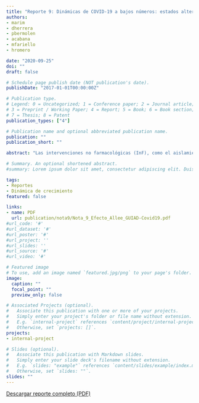 ```yaml
---
title: "Reporte 9: Dinámicas de COVID-19 a bajos números: estados alternativos y sus implicancias de manejo"
authors:
- marim
- dherrera
- pbermolen
- acabana
- mfariello
- hromero

date: "2020-09-25"
doi: ""
draft: false

# Schedule page publish date (NOT publication's date).
publishDate: "2017-01-01T00:00:00Z"

# Publication type.
# Legend: 0 = Uncategorized; 1 = Conference paper; 2 = Journal article;
# 3 = Preprint / Working Paper; 4 = Report; 5 = Book; 6 = Book section;
# 7 = Thesis; 8 = Patent
publication_types: ["4"]

# Publication name and optional abbreviated publication name.
publication: ""
publication_short: ""

abstract: "Las intervenciones no farmacológicas (InF), como el aislamiento de casos, rastreo y cuarentena de contactos de riesgo, y uso de máscaras faciales, están en el centro de las medidas de manejo de la pandemia de COVID-19 y otras enfermedades emergentes. En este reporte presentamos un modelo matemático del efecto que las InF tienen sobre la propagación inicial de la enfermedad, encontrando que pueden generar un umbral en el número de infectados activos, que una vez cruzado desencadena el crecimiento sostenido de la misma. Esto permite explicar cómo algunos países han logrado mantener la epidemia controlada (como Uruguay), y cómo ese control puede perderse rápidamente generando un crecimiento muy rápido del número de casos (como sucedió en Costa Rica y Paraguay, entre otros países)."

# Summary. An optional shortened abstract.
#summary: Lorem ipsum dolor sit amet, consectetur adipiscing elit. Duis posuere tellus ac convallis placerat. Proin tincidunt magna sed ex sollicitudin condimentum.

tags:
- Reportes
- Dinámica de crecimiento
featured: false

links:
- name: PDF
  url: publication/nota9/Nota_9_Efecto_Allee_GUIAD-Covid19.pdf
#url_code: '#'
#url_dataset: '#'
#url_poster: '#'
#url_project: ''
#url_slides: ''
#url_source: '#'
#url_video: '#'

# Featured image
# To use, add an image named `featured.jpg/png` to your page's folder. 
image:
  caption: ""
  focal_point: ""
  preview_only: false

# Associated Projects (optional).
#   Associate this publication with one or more of your projects.
#   Simply enter your project's folder or file name without extension.
#   E.g. `internal-project` references `content/project/internal-project/index.md`.
#   Otherwise, set `projects: []`.
projects:
- internal-project

# Slides (optional).
#   Associate this publication with Markdown slides.
#   Simply enter your slide deck's filename without extension.
#   E.g. `slides: "example"` references `content/slides/example/index.md`.
#   Otherwise, set `slides: ""`.
slides: ""
---
```

[Descargar reporte completo (PDF)](Nota_9_Efecto_Allee_GUIAD-Covid19.pdf)